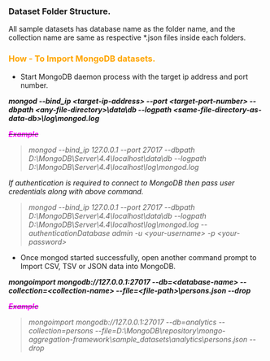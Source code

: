 ### <span style="color:&#x1F34E;">Dataset Folder Structure.</span>

All sample datasets has database name as the folder name, and the collection name are same as respective *.json files inside each folders.

### <span style="color:orange">How - To Import MongoDB datasets.</span>

- Start MongoDB daemon process with the target ip address and port number.   

***mongod --bind_ip \<target-ip-address> --port \<target-port-number> --dbpath \<any-file-directory>\data\db --logpath \<same-file-directory-as-data-db>\log\mongod.log***  

***~~<span style="color:fuchsia">Example</span>~~***  

> *mongod --bind_ip 127.0.0.1 --port 27017 --dbpath D:\MongoDB\Server\4.4\localhost\data\db --logpath D:\MongoDB\Server\4.4\localhost\log\mongod.log*  

*If authentication is required to connect to MongoDB then pass user credentials along with above command.*

> *mongod --bind_ip 127.0.0.1 --port 27017 --dbpath D:\MongoDB\Server\4.4\localhost\data\db --logpath D:\MongoDB\Server\4.4\localhost\log\mongod.log --authenticationDatabase admin -u \<your-username> -p \<your-password>*

- Once mongod started successfully, open another command prompt to Import CSV, TSV or JSON data into MongoDB.  

***mongoimport mongodb://127.0.0.1:27017 --db=\<database-name> --collection=\<collection-name> --file=\<file-path>\persons.json --drop***  

***~~<span style="color:fuchsia">Example</span>~~***

> *mongoimport mongodb://127.0.0.1:27017 --db=analytics --collection=persons --file=D:\MongoDB\repository\mongo-aggregation-framework\sample_datasets\analytics\persons.json --drop*

